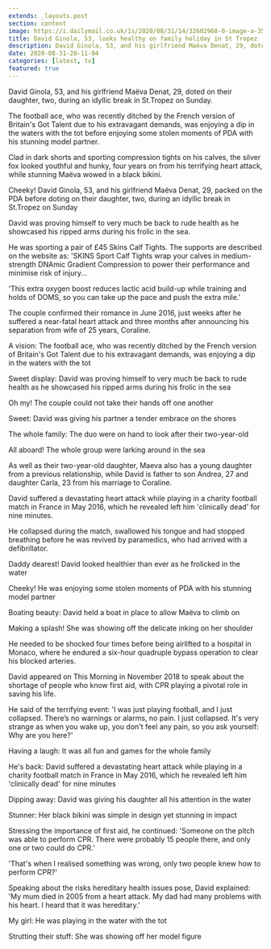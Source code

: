 ```yaml
---
extends: _layouts.post
section: content
image: https://i.dailymail.co.uk/1s/2020/08/31/14/32602968-0-image-a-35_1598880880048.jpg 
title: David Ginola, 53, looks healthy on family holiday in St Tropez 
description: David Ginola, 53, and his girlfriend Maëva Denat, 29, doted on their daughter, two, during an idyllic break in St.Tropez on Sunday 
date: 2020-08-31-20-11-04 
categories: [latest, tv] 
featured: true 
--- 
```

David Ginola, 53, and his girlfriend Maëva Denat, 29, doted on their daughter, two, during an idyllic break in St.Tropez on Sunday. 

The football ace, who was recently ditched by the French version of Britain's Got Talent due to his extravagant demands, was enjoying a dip in the waters with the tot before enjoying some stolen moments of PDA with his stunning model partner. 

Clad in dark shorts and sporting compression tights on his calves, the silver fox looked youthful and hunky, four years on from his terrifying heart attack, while stunning Maëva wowed in a black bikini.

Cheeky! David Ginola, 53, and his girlfriend Maëva Denat, 29, packed on the PDA before doting on their daughter, two, during an idyllic break in St.Tropez on Sunday

David was proving himself to very much be back to rude health as he showcased his ripped arms during his frolic in the sea.  

He was sporting a pair of £45 Skins Calf Tights. The supports are described on the website as: 'SKINS Sport Calf Tights wrap your calves in medium-strength DNAmic Gradient Compression to power their performance and minimise risk of injury...

'This extra oxygen boost reduces lactic acid build-up while training and holds of DOMS, so you can take up the pace and push the extra mile.'

The couple confirmed their romance in June 2016, just weeks after he suffered a near-fatal heart attack and three months after announcing his separation from wife of 25 years, Coraline.

A vision: The football ace, who was recently ditched by the French version of Britain's Got Talent due to his extravagant demands, was enjoying a dip in the waters with the tot

Sweet display: David was proving himself to very much be back to rude health as he showcased his ripped arms during his frolic in the sea

Oh my! The couple could not take their hands off one another 

Sweet: David was giving his partner a tender embrace on the shores 

The whole family: The duo were on hand to look after their two-year-old

All aboard! The whole group were larking around in the sea 

As well as their two-year-old daughter, Maeva also has a young daughter from a previous relationship, while David is father to son Andrea, 27 and daughter Carla, 23 from his marriage to Coraline.

David suffered a devastating heart attack while playing in a charity football match in France in May 2016, which he revealed left him 'clinically dead' for nine minutes.

He collapsed during the match, swallowed his tongue and had stopped breathing before he was revived by paramedics, who had arrived with a defibrillator.

Daddy dearest! David looked healthier than ever as he frolicked in the water 

Cheeky! He was enjoying some stolen moments of PDA with his stunning model partner

Boating beauty: David held a boat in place to allow Maëva to climb on

Making a splash! She was showing off the delicate inking on her shoulder 

He needed to be shocked four times before being airlifted to a hospital in Monaco, where he endured a six-hour quadruple bypass operation to clear his blocked arteries.

David appeared on This Morning in November 2018 to speak about the shortage of people who know first aid, with CPR playing a pivotal role in saving his life.

He said of the terrifying event: 'I was just playing football, and I just collapsed. There’s no warnings or alarms, no pain. I just collapsed. It's very strange as when you wake up, you don't feel any pain, so you ask yourself: Why are you here?'

Having a laugh: It was all fun and games for the whole family 

He's back: David suffered a devastating heart attack while playing in a charity football match in France in May 2016, which he revealed left him 'clinically dead' for nine minutes

Dipping away: David was giving his daughter all his attention in the water 

Stunner: Her black bikini was simple in design yet stunning in impact 

Stressing the importance of first aid, he continued: 'Someone on the pitch was able to perform CPR. There were probably 15 people there, and only one or two could do CPR.'

'That's when I realised something was wrong, only two people knew how to perform CPR?'

Speaking about the risks hereditary health issues pose, David explained: 'My mum died in 2005 from a heart attack. My dad had many problems with his heart. I heard that it was hereditary.'  

My girl: He was playing in the water with the tot 

Strutting their stuff: She was showing off her model figure 

